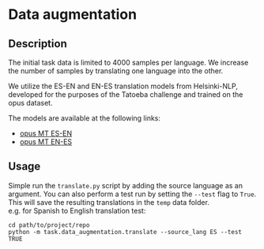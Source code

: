 # Data augmentation

## Description
The initial task data is limited to 4000 samples per language. We increase the number of samples by translating one language into the other.  

We utilize the ES-EN and EN-ES translation models from Helsinki-NLP, developed for the purposes of the Tatoeba challenge and trained on the opus dataset.  

The models are available at the following links:
- [opus MT ES-EN](https://huggingface.co/Helsinki-NLP/opus-mt-es-en)
- [opus MT EN-ES](https://huggingface.co/Helsinki-NLP/opus-mt-en-es)

## Usage
Simple run the `translate.py` script by adding the source language as an argument.
You can also perform a test run by setting the `--test` flag to `True`. This will save the resulting translations in the `temp` data folder.  
e.g. for Spanish to English translation test:

```
cd path/to/project/repo
python -m task.data_augmentation.translate --source_lang ES --test TRUE
```